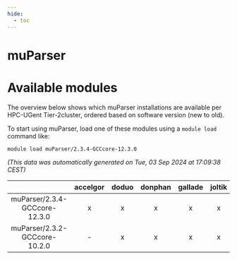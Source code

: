 ```yaml
---
hide:
  - toc
---
```


muParser
========

# Available modules


The overview below shows which muParser installations are available per HPC-UGent Tier-2cluster, ordered based on software version (new to old).

To start using muParser, load one of these modules using a `module load` command like:

```shell
module load muParser/2.3.4-GCCcore-12.3.0
```

*(This data was automatically generated on Tue, 03 Sep 2024 at 17:09:38 CEST)*  

| |accelgor|doduo|donphan|gallade|joltik|shinx|skitty|
| :---: | :---: | :---: | :---: | :---: | :---: | :---: | :---: |
|muParser/2.3.4-GCCcore-12.3.0|x|x|x|x|x|-|x|
|muParser/2.3.2-GCCcore-10.2.0|-|x|x|x|x|-|x|

